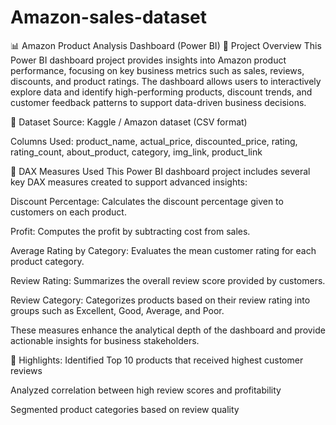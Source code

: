 # Amazon-sales-dataset
📊 Amazon Product Analysis Dashboard (Power BI)
🚀 Project Overview
This Power BI dashboard project provides insights into Amazon product performance, focusing on key business metrics such as sales, reviews, discounts, and product ratings. The dashboard allows users to interactively explore data and identify high-performing products, discount trends, and customer feedback patterns to support data-driven business decisions.

📁 Dataset
Source: Kaggle / Amazon dataset (CSV format)

Columns Used:
product_name, actual_price, discounted_price, rating, rating_count, about_product, category, img_link, product_link

🔢 DAX Measures Used
This Power BI dashboard project includes several key DAX measures created to support advanced insights:

Discount Percentage:
Calculates the discount percentage given to customers on each product.

Profit:
Computes the profit by subtracting cost from sales.

Average Rating by Category:
Evaluates the mean customer rating for each product category.

Review Rating:
Summarizes the overall review score provided by customers.

Review Category:
Categorizes products based on their review rating into groups such as Excellent, Good, Average, and Poor.

These measures enhance the analytical depth of the dashboard and provide actionable insights for business stakeholders.

📌 Highlights:
Identified Top 10 products that received highest customer reviews

Analyzed correlation between high review scores and profitability

Segmented product categories based on review quality
